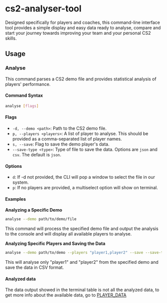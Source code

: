 # cs2-analyser-tool
Designed specifically for players and coaches, this command-line interface tool provides a simple display and easy data ready to analyse, compare and start your journey towards improving your team and your personal CS2 skills.

## Usage

### Analyse

This command parses a CS2 demo file and provides statistical analysis of players' performance.

#### Command Syntax

```bash
analyse [flags]
```

#### Flags

- `-d, --demo <path>`: Path to the CS2 demo file.
- `p, --players <players>`: A list of player to analyse. This should be provided as a comma-separated list of player names.
- `s, --save`: Flag to save the demo player's data.
- `--save-type <type>`: Type of file to save the data. Options are `json` and `csv`. The default is `json`.

#### Options

- `d`: If -d not provided, the CLI will pop a window to select the file in our system.
- `p`: If no players are provided, a multiselect option will show on terminal.

#### Examples

**Analyzing a Specific Demo**

```bash
analyse --demo path/to/demo/file
```
This command will process the specified demo file and output the analysis to the console and will display all available players to analyse.

**Analyzing Specific Players and Saving the Data**

```bash
analyse --demo path/to/demo --players "player1,player2" --save --save-type csv
```

This will analyse only "player1" and "player2" from the specified demo and save the data in CSV format.

#### Analyzed data

The data output showed in the terminal table is not all the analyzed data, to get more info about the available data, go to [PLAYER_DATA](./_docs/PLAYER_DATA.MD)


